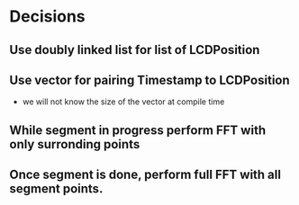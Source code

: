 # Decisions

## Use doubly linked list for list of LCDPosition

## Use vector for pairing Timestamp to LCDPosition

- we will not know the size of the vector at compile time

## While segment in progress perform FFT with only surronding points

## Once segment is done, perform full FFT with all segment points.